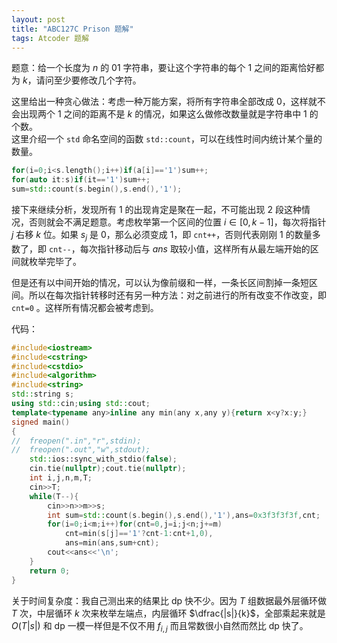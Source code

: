 ```yaml
---
layout: post
title: "ABC127C Prison 题解"
tags: Atcoder 题解
---
```


题意：给一个长度为 $n$ 的 01 字符串，要让这个字符串的每个 1 之间的距离恰好都为 $k$，请问至少要修改几个字符。  

这里给出一种贪心做法：考虑一种万能方案，将所有字符串全部改成 0，这样就不会出现两个 1 之间的距离不是 $k$ 的情况，如果这么做修改数量就是字符串中 1 的个数。  
这里介绍一个 `std` 命名空间的函数 `std::count`，可以在线性时间内统计某个量的数量。

```cpp
for(i=0;i<s.length();i++)if(a[i]=='1')sum++;
for(auto it:s)if(it=='1')sum++;
sum=std::count(s.begin(),s.end(),'1');
```
接下来继续分析，发现所有 1 的出现肯定是聚在一起，不可能出现 2 段这种情况，否则就会不满足题意。考虑枚举第一个区间的位置 $i\in[0,k-1]$，每次将指针 $j$ 右移 $k$ 位。如果 $s_j$ 是 0，那么必须变成 1，即 `cnt++`，否则代表刚刚 1 的数量多数了，即 `cnt--`，每次指针移动后与 $ans$ 取较小值，这样所有从最左端开始的区间就枚举完毕了。

但是还有以中间开始的情况，可以认为像前缀和一样，一条长区间割掉一条短区间。所以在每次指针转移时还有另一种方法：对之前进行的所有改变不作改变，即 `cnt=0` 。这样所有情况都会被考虑到。

代码：
```cpp
#include<iostream>
#include<cstring>
#include<cstdio>
#include<algorithm>
#include<string>
std::string s;
using std::cin;using std::cout;
template<typename any>inline any min(any x,any y){return x<y?x:y;}
signed main()
{
//	freopen(".in","r",stdin);
//	freopen(".out","w",stdout);
	std::ios::sync_with_stdio(false);
	cin.tie(nullptr);cout.tie(nullptr);
	int i,j,n,m,T;
	cin>>T;
	while(T--){
		cin>>n>>m>>s;
		int sum=std::count(s.begin(),s.end(),'1'),ans=0x3f3f3f3f,cnt;
		for(i=0;i<m;i++)for(cnt=0,j=i;j<n;j+=m)
			cnt=min(s[j]=='1'?cnt-1:cnt+1,0),
			ans=min(ans,sum+cnt);
		cout<<ans<<'\n';
	}
	return 0;
}
```
关于时间复杂度：我自己测出来的结果比 dp 快不少。因为 $T$ 组数据最外层循环做 $T$ 次，中层循环 $k$ 次来枚举左端点，内层循环 $\dfrac{|s|}{k}$，全部乘起来就是 $O(T|s|)$ 和 dp 一模一样但是不仅不用 $f_{i,j}$ 而且常数很小自然而然比 dp 快了。